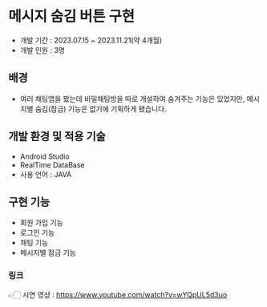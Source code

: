 # 메시지 숨김 버튼 구현
+ 개발 기간 : 2023.07.15 ~ 2023.11.21(약 4개월)
+ 개발 인원 : 3명

## 배경
+ 여러 채팅앱을 봤는데 비밀채팅방을 따로 개설하여 숨겨주는 기능은 있었지만, 메시지별 숨김(잠금) 기능은 없기에 기획하게 됐습니다.

## 개발 환경 및 적용 기술
+ Android Studio
+ RealTime DataBase
+ 사용 언어 : JAVA

## 구현 기능
+ 회원 가입 기능
+ 로그인 기능
+ 채팅 기능
+ 메시지별 잠금 기능

### 링크
👉🏻 시연 영상 : https://www.youtube.com/watch?v=wYQpUL5d3uo
